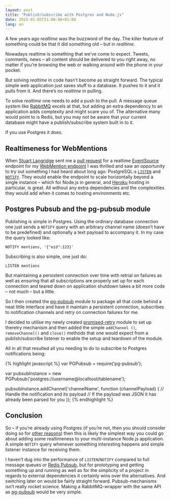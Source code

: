 ```yaml
---
layout: post
title: "Publish/subscribe with Postgres and Node.js"
date: 2015-01-05T21:00:00+01:00
lang: en
---
```


A few years ago *realtime* was the buzzword of the day. The killer feature of something could be that it did something old – but in *realtime*.

Nowadays realtime is something that we’ve come to expect. Tweets, comments, news – all content should be delivered to you right away, no matter if you’re browsing the web or walking around with the phone in your pocket.

But solving *realtime* in code hasn’t become as straight forward. The typical simple web application just saves stuff to a database. It pushes to it and it pulls from it. And there’s no *realtime* in pulling.

To solve *realtime* one needs to add a push to the pull. A message queue system like [RabbitMQ](http://www.rabbitmq.com/) excels at that, but adding an extra dependency to an application adds complexity and might scare you of. The alternative many would point to is Redis, but you may not be aware that your current database might have a publish/subscribe system built in to it.

If you use Postgres it does.

## Realtimeness for WebMentions

When [Stuart Langridge](http://www.kryogenix.org/) sent me a [pull request](https://github.com/voxpelli/webpage-webmentions/pull/14) for a realtime [EventSource](https://developer.mozilla.org/en-US/docs/Server-sent_events/Using_server-sent_events) endpoint for my [WebMention endpoint](https://webmention.herokuapp.com/) I was thrilled and saw an opportunity to try out something I had heard about long ago: PostgreSQL:s [`LISTEN`](http://www.postgresql.org/docs/9.3/static/sql-listen.html) and [`NOTIFY`](http://www.postgresql.org/docs/9.3/static/sql-notify.html). They would enable the endpoint to scale horizontally beyond a single instance – which for Node.js in general, and [Heroku](http://heroku.com/) hosting in particular, is great. All without any extra dependencies and the complexities they would add when it comes to hosting environments etc.

## Postgres Pubsub and the pg-pubsub module

Publishing is simple in Postgres. Using the ordinary database connection one just sends a `NOTIFY` query with an arbitrary channel name (doesn’t have to be predefined) and optionally a text payload to accompany it. In my case the query looked like:

```
NOTIFY mentions, '{"eid":123}'
```

Subscribing is also simple, one just do:

```
LISTEN mentions
```

But maintaining a persistent connection over time with retrial on failures as well as ensuring that all subscriptions are properly set up for each connection and teared down on application shutdown takes a bit more code – not much – but a little.

So I then created the [pg-pubsub](https://www.npmjs.com/package/pg-pubsub) module to package all that code behind a neat little interface and have it maintain a persistent connection, subscribes to notification channels and retry on connection failures for me.

I decided to utilise my newly created [promised-retry](https://www.npmjs.com/package/promised-retry) module to set up theretry mechanism and then added the simple `addChannel
()`, `removeChannel()` and `close()` methods that one would expect from a publish/subscribe listener to enable the setup and teardown of the module.

All in all that resulted all you needing to do to subscribe to Postgres notifications being:

{% highlight javascript %}
var PGPubsub = require('pg-pubsub');

var pubsubInstance = new PGPubsub('postgres://username@localhost/tablename');

pubsubInstance.addChannel('channelName', function (channelPayload) {
  // Handle the notification and its payload
  // If the payload was JSON it has already been parsed for you
});
{% endhighlight %}

## Conclusion

So – if you’re already using Postgres (if you’re not, then you should consider doing so for [other reasons](http://www.databasesoup.com/2014/12/your-hanukkah-present-postgresql-94.html)) then this is likely the simplest way you could go about adding some realtimeness to your multi-instance Node.js application. A simple `NOTIFY` query whenever something interesting happens and simple listener instance for receiving them.

I haven’t dug into the performance of `LISTEN`/`NOTIFY` compared to full message queues or [Redis Pubsub](http://redis.io/topics/pubsub), but for prototyping and getting something up and running as well as for the simplicity of a project in regards to external dependencies it certainly wins over the alternatives. And switching later on would be fairly straight forward. Pubsub-mechanisms isn’t really rocket science. Making a RabbitMQ-wrapper with the same API as [pg-pubsub](https://www.npmjs.com/package/pg-pubsub) would be very simple.
